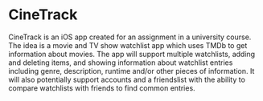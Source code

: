 # CineTrack

CineTrack is an iOS app created for an assignment in a university course. The idea is a movie and TV show watchlist app which uses TMDb to get information about movies. The app will support multiple watchlists, adding and deleting items, and showing information about watchlist entries including genre, description, runtime and/or other pieces of information. It will also potentially support accounts and a friendslist with the ability to compare watchlists with friends to find common entries.
